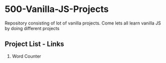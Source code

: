 # 500-Vanilla-JS-Projects

Repository consisting of lot of vanilla projects. Come lets all learn vanilla JS by doing different projects

## Project List - Links

1. Word Counter

